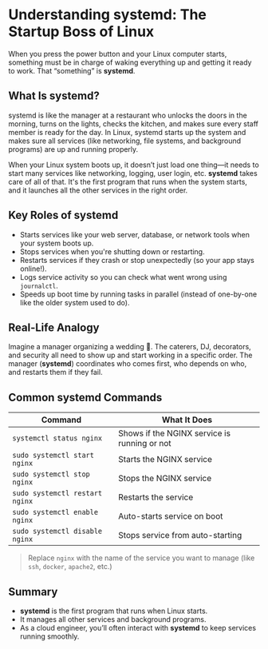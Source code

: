 
# Understanding systemd: The Startup Boss of Linux

When you press the power button and your Linux computer starts, something must be in charge of waking everything up and getting it ready to work. That “something” is **systemd**.

## What Is systemd?

systemd is like the manager at a restaurant who unlocks the doors in the morning, turns on the lights, checks the kitchen, and makes sure every staff member is ready for the day. In Linux, systemd starts up the system and makes sure all services (like networking, file systems, and background programs) are up and running properly.

When your Linux system boots up, it doesn’t just load one thing—it needs to start many services like networking, logging, user login, etc. **systemd** takes care of all of that. It's the first program that runs when the system starts, and it launches all the other services in the right order.

## Key Roles of systemd

- Starts services like your web server, database, or network tools when your system boots up.
- Stops services when you're shutting down or restarting.
- Restarts services if they crash or stop unexpectedly (so your app stays online!).
- Logs service activity so you can check what went wrong using `journalctl`.
- Speeds up boot time by running tasks in parallel (instead of one-by-one like the older system used to do).

## Real-Life Analogy

Imagine a manager organizing a wedding 💒. The caterers, DJ, decorators, and security all need to show up and start working in a specific order. The manager (**systemd**) coordinates who comes first, who depends on who, and restarts them if they fail.

## Common systemd Commands

| Command | What It Does |
|---------|----------------|
| `systemctl status nginx` | Shows if the NGINX service is running or not |
| `sudo systemctl start nginx` | Starts the NGINX service |
| `sudo systemctl stop nginx` | Stops the NGINX service |
| `sudo systemctl restart nginx` | Restarts the service |
| `sudo systemctl enable nginx` | Auto-starts service on boot |
| `sudo systemctl disable nginx` | Stops service from auto-starting |

> Replace `nginx` with the name of the service you want to manage (like `ssh`, `docker`, `apache2`, etc.)

## Summary

- **systemd** is the first program that runs when Linux starts.
- It manages all other services and background programs.
- As a cloud engineer, you’ll often interact with **systemd** to keep services running smoothly.
